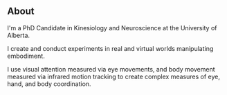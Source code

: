 ## About
I'm a PhD Candidate in Kinesiology and Neuroscience at the University of Alberta.

I create and conduct experiments in real and virtual worlds manipulating embodiment.

I use visual attention measured via eye movements, and body movement measured via infrared motion tracking to create complex measures of eye, hand, and body coordination.
